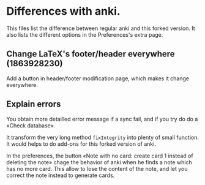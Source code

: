 # Differences with anki.
This files list the difference between regular anki and this forked
version. It also lists the different options in the Preferences's extra page.

## Change LaTeX's footer/header everywhere (1863928230)

Add a button in header/footer modification page, which makes it change
everywhere.

## Explain errors
You obtain more detailled error message if a sync fail, and if you try
do do a «Check database».

It transform the very long method `fixIntegrity` into plenty of small
function. It would helps to do add-ons for this forked version of anki.

In the preferences, the button «Note with no card: create card 1
instead of deleting the note» chage the behavior of anki when he finds
a note which has no more card. This allow to lose the content of the
note, and let you correct the note instead to generate cards.

